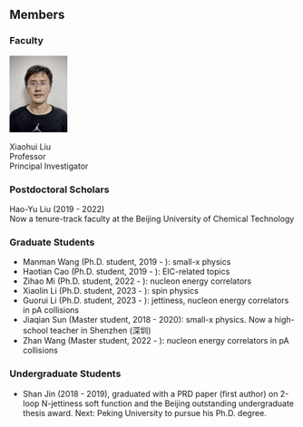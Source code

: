 ## Members 
### Faculty 

 <img src="./xiaohuiliu.png" width="102" height="135">

Xiaohui Liu\
Professor \
Principal Investigator 

### Postdoctoral Scholars
Hao-Yu Liu (2019 - 2022)\
Now a tenure-track faculty at the Beijing University of Chemical Technology

### Graduate Students
- Manman Wang (Ph.D. student, 2019 - ): small-x physics
- Haotian Cao (Ph.D. student, 2019 - ): EIC-related topics   
- Zihao Mi (Ph.D. student, 2022 - ): nucleon energy correlators  
- Xiaolin Li (Ph.D. student, 2023 - ): spin physics 
- Guorui Li (Ph.D. student, 2023 - ): jettiness, nucleon energy correlators in pA collisions
- Jiaqian Sun (Master student, 2018 - 2020): small-x physics. Now a high-school teacher in Shenzhen (深圳)
- Zhan Wang (Master student, 2022 - ): nucleon energy correlators in pA collisions 

### Undergraduate Students
- Shan Jin (2018 - 2019), graduated with a PRD paper (first author) on 2-loop N-jettiness soft function and the Beijing outstanding undergraduate thesis award. Next: Peking University to pursue his Ph.D. degree. 
